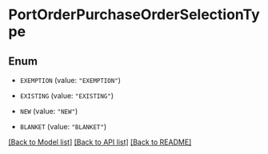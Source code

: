# PortOrderPurchaseOrderSelectionType

## Enum


* `EXEMPTION` (value: `"EXEMPTION"`)

* `EXISTING` (value: `"EXISTING"`)

* `NEW` (value: `"NEW"`)

* `BLANKET` (value: `"BLANKET"`)


[[Back to Model list]](../README.md#documentation-for-models) [[Back to API list]](../README.md#documentation-for-api-endpoints) [[Back to README]](../README.md)


